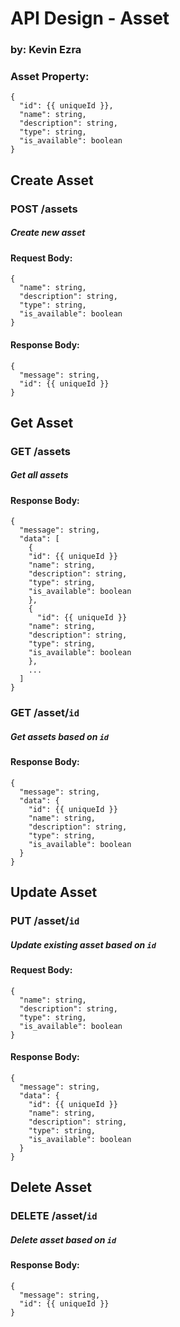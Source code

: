 # API Design - Asset
### by: Kevin Ezra

### Asset Property:
```
{
  "id": {{ uniqueId }},
  "name": string,
  "description": string,
  "type": string,
  "is_available": boolean
}
```

## Create Asset
### POST /assets
##### Create new asset
#### Request Body:
```
{
  "name": string,
  "description": string,
  "type": string,
  "is_available": boolean
}
```

#### Response Body:
```
{
  "message": string,
  "id": {{ uniqueId }}
}
```

## Get Asset
### GET /assets
##### Get all assets
#### Response Body:
```
{
  "message": string,
  "data": [
    {
    "id": {{ uniqueId }}
    "name": string,
    "description": string,
    "type": string,
    "is_available": boolean
    },
    {
      "id": {{ uniqueId }}
    "name": string,
    "description": string,
    "type": string,
    "is_available": boolean
    },
    ...
  ]
}
```

### GET /asset/`id`
##### Get assets based on `id`
#### Response Body:
```
{
  "message": string,
  "data": {
    "id": {{ uniqueId }}
    "name": string,
    "description": string,
    "type": string,
    "is_available": boolean
  }
}
```

## Update Asset
### PUT /asset/`id`
##### Update existing asset based on `id`
#### Request Body:
```
{
  "name": string,
  "description": string,
  "type": string,
  "is_available": boolean
}
```

#### Response Body:
```
{
  "message": string,
  "data": {
    "id": {{ uniqueId }}
    "name": string,
    "description": string,
    "type": string,
    "is_available": boolean
  }
}
```

## Delete Asset
### DELETE /asset/`id`
##### Delete asset based on `id`
#### Response Body:
```
{
  "message": string,
  "id": {{ uniqueId }}
}
```